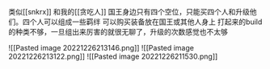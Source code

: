类似[[snkrx]] 和我的[[贪吃人]]
国王身边只有四个空位，只能买四个人和升级他们。四个人可以组成一些羁绊
可以购买装备放在国王或其他人身上
打起来的build的种类不够，一旦组出来厉害的就很无聊了，升级的次数感觉也不太够


![[Pasted image 20221226213146.png]]
![[Pasted image 20221226213122.png]]
![[Pasted image 20221226211530.png]]